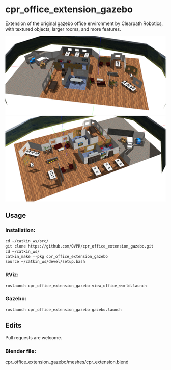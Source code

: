 # cpr_office_extension_gazebo
Extension of the original gazebo office environment by Clearpath Robotics, with textured objects, larger rooms, and more features.

![alt text](https://github.com/QVPR/cpr_office_extension_gazebo/blob/main/docs/img1.png?raw=true)
![alt text](https://github.com/QVPR/cpr_office_extension_gazebo/blob/main/docs/img2.png?raw=true)

## Usage
### Installation:
```
cd ~/catkin_ws/src/
git clone https://github.com/QVPR/cpr_office_extension_gazebo.git
cd ~/catkin_ws/
catkin_make --pkg cpr_office_extension_gazebo
source ~/catkin_ws/devel/setup.bash
```
### RViz:
```
roslaunch cpr_office_extension_gazebo view_office_world.launch
```
### Gazebo:
```
roslaunch cpr_office_extension_gazebo gazebo.launch
```
## Edits
Pull requests are welcome.
### Blender file:
cpr_office_extension_gazebo/meshes/cpr_extension.blend

